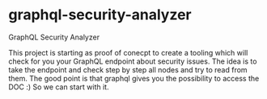 # graphql-security-analyzer
GraphQL Security Analyzer

This project is starting as proof of conecpt to create a tooling which will check for you your GraphQL endpoint about security issues.
The idea is to take the endpoint and check step by step all nodes and try to read from them. The good point is that graphql gives you the possibility to access the DOC :) So we can start with it.
